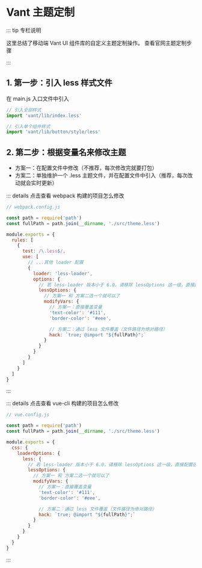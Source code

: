 # Vant 主题定制

::: tip 专栏说明

这里总结了移动端 Vant UI 组件库的自定义主题定制操作。
<tgx-link href="https://vant-contrib.gitee.io/vant/v2/#/zh-CN/theme">查看官网主题定制步骤</tgx-link>

:::

## 1. 第一步：引入 less 样式文件

在 main.js 入口文件中引入

```js
// 引入全部样式
import 'vant/lib/index.less'

// 引入单个组件样式
import 'vant/lib/button/style/less'
```

## 2. 第二步：根据变量名来修改主题

- 方案一：在配置文件中修改（不推荐，每次修改完就要打包）
- 方案二：单独维护一个 .less 主题文件，并在配置文件中引入（推荐，每次改动就会实时更新）

::: details 点击查看 webpack 构建的项目怎么修改

```js
// webpack.config.js

const path = require('path')
const fullPath = path.join(__dirname, './src/theme.less')

module.exports = {
  rules: [
    {
      test: /\.less$/,
      use: [
        // ...其他 loader 配置
        {
          loader: 'less-loader',
          options: {
            // 若 less-loader 版本小于 6.0，请移除 lessOptions 这一级，直接配置选项。
            lessOptions: {
              // 方案一 和 方案二选一个就可以了
              modifyVars: {
                // 方案一：直接覆盖变量
                'text-color': '#111',
                'border-color': '#eee',

                // 方案二：通过 less 文件覆盖（文件路径为绝对路径）
                hack: `true; @import "${fullPath}";`
              }
            }
          }
        }
      ]
    }
  ]
}
```

:::

::: details 点击查看 vue-cli 构建的项目怎么修改

```js
// vue.config.js

const path = require('path')
const fullPath = path.join(__dirname, './src/theme.less')

module.exports = {
  css: {
    loaderOptions: {
      less: {
        // 若 less-loader 版本小于 6.0，请移除 lessOptions 这一级，直接配置选项。
        lessOptions: {
          // 方案一 和 方案二选一个就可以了
          modifyVars: {
            // 方案一：直接覆盖变量
            'text-color': '#111',
            'border-color': '#eee',

            // 方案二：通过 less 文件覆盖（文件路径为绝对路径）
            hack: `true; @import "${fullPath}";`
          }
        }
      }
    }
  }
}
```

:::
